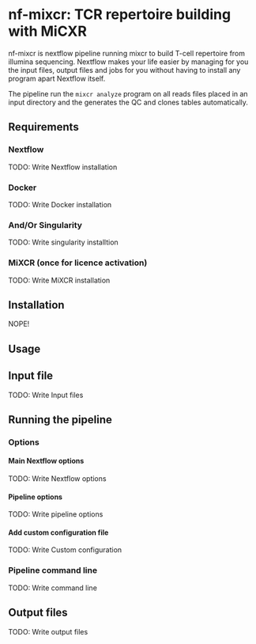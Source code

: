 # nf-mixcr: TCR repertoire building with MiCXR

nf-mixcr is nextflow pipeline running mixcr to build T-cell repertoire from illumina sequencing.
Nextflow makes your life easier by managing for you the input files, output files and jobs for you without having to install any program apart Nextflow itself.

The pipeline run the `mixcr analyze` program on all reads files placed in an input directory and the generates the QC and clones tables automatically.

## Requirements

### Nextflow

TODO: Write Nextflow installation

### Docker

TODO: Write Docker installation

### And/Or Singularity

TODO: Write singularity installtion

### MiXCR (once for licence activation)

TODO: Write MiXCR installation

## Installation

NOPE!

## Usage

## Input file

TODO: Write Input files

## Running the pipeline

### Options

#### Main Nextflow options

TODO: Write Nextflow options

#### Pipeline options

TODO: Write pipeline options

#### Add custom configuration file

TODO: Write Custom configuration

### Pipeline command line

TODO: Write command line

## Output files

TODO: Write output files
